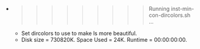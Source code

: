 * >>>>>>>>> Running inst-min-con-dircolors.sh ...
  * Set dircolors to use  to make ls more beautiful.
  * Disk size = 730820K. Space Used = 24K. Runtime = 00:00:00:00.
